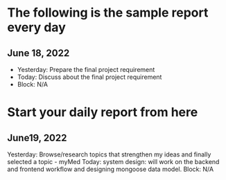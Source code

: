 # The following is the sample report every day
## June 18, 2022 
* Yesterday: Prepare the final project requirement
* Today: Discuss about the final project requirement
* Block: N/A
# Start your daily report from here
## June19, 2022
Yesterday: Browse/research topics that strengthen my ideas and finally selected a topic - myMed
Today: system design: will work on the backend and frontend workflow and designing mongoose data model.
Block: N/A
